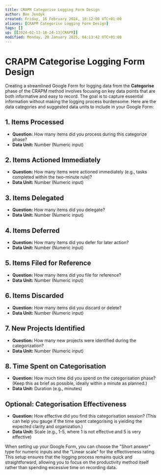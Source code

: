 ```yaml
---
title: CRAPM Categorise Logging Form Design
author: Ben Jendyk
created: Friday, 16 February 2024, 10:12:00 UTC+01:00
aliases: [CRAPM Categorise Logging Form Design]
tags: []
up: [[2024-02-13-18-24-13|CRAPM]]
modified: Monday, 20 January 2025, 04:13:42 UTC+01:00
---
```


# CRAPM Categorise Logging Form Design

Creating a streamlined Google Form for logging data from the **Categorise** phase of the CRAPM method involves focusing on key data points that are both informative and easy to record. The goal is to capture essential information without making the logging process burdensome. Here are the data categories and suggested data units to include in your Google Form:

## 1. Items Processed

- **Question:** How many items did you process during this categorize phase?
- **Data Unit:** Number (Numeric input)

## 2. Items Actioned Immediately

- **Question:** How many items were actioned immediately (e.g., tasks completed within the two-minute rule)?
- **Data Unit:** Number (Numeric input)

## 3. Items Delegated

- **Question:** How many items did you delegate?
- **Data Unit:** Number (Numeric input)

## 4. Items Deferred

- **Question:** How many items did you defer for later action?
- **Data Unit:** Number (Numeric input)

## 5. Items Filed for Reference

- **Question:** How many items did you file for reference?
- **Data Unit:** Number (Numeric input)

## 6. Items Discarded

- **Question:** How many items did you discard or delete?
- **Data Unit:** Number (Numeric input)

## 7. New Projects Identified

- **Question:** How many new projects were identified during the categorization?
- **Data Unit:** Number (Numeric input)

## 8. Time Spent on Categorisation

- **Question:** How much time did you spend on the categorisation phase? (Keep this as brief as possible, ideally within a minute as planned.)
- **Data Unit:** Duration (e.g., minutes)

## Optional: Categorisation Effectiveness

- **Question:** How effective did you find this categorisation session? (This can help you gauge if the time spent categorising is yielding the expected clarity and organization.)
- **Data Unit:** Scale (e.g., 1-5, where 1 is not effective and 5 is very effective)

When setting up your Google Form, you can choose the "Short answer" type for numeric inputs and the "Linear scale" for the effectiveness rating. This setup ensures that the logging process remains quick and straightforward, allowing you to focus on the productivity method itself rather than spending excessive time on recording data.
